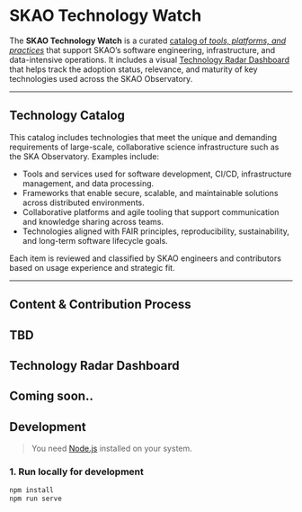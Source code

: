 # SKAO Technology Watch

The **SKAO Technology Watch** is a curated [catalog of _tools, platforms, and practices_](#technology-catalog) that support SKAO’s software engineering, infrastructure, and data-intensive operations. It includes a visual [Technology Radar Dashboard](#technology-radar-dashboard) that helps track the adoption status, relevance, and maturity of key technologies used across the SKAO Observatory.

---

## Technology Catalog

This catalog includes technologies that meet the unique and demanding requirements of large-scale, collaborative science infrastructure such as the SKA Observatory. Examples include:

- Tools and services used for software development, CI/CD, infrastructure management, and data processing.
- Frameworks that enable secure, scalable, and maintainable solutions across distributed environments.
- Collaborative platforms and agile tooling that support communication and knowledge sharing across teams.
- Technologies aligned with FAIR principles, reproducibility, sustainability, and long-term software lifecycle goals.

Each item is reviewed and classified by SKAO engineers and contributors based on usage experience and strategic fit.

---

## Content & Contribution Process
TBD
---

## Technology Radar Dashboard
Coming soon..
---

## Development

> You need [Node.js](https://nodejs.org/en) installed on your system.

### 1. Run locally for development

```bash
npm install
npm run serve

